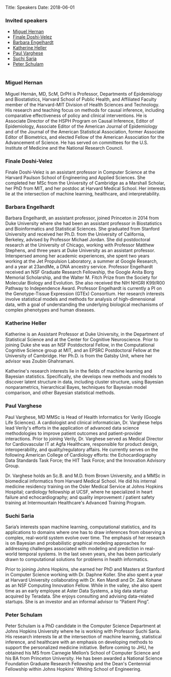 Title: Speakers
Date: 2018-06-01

<!-- Please check back later for more details on our speakers.
-->

<h3>Invited speakers</h3>
<ul>
<li><a href="#hernan">Miguel Hernan</a></li>
<li><a href="#doshi">Finale Doshi-Velez</a></li>
<li><a href="#engelhardt">Barbara Engelhardt</a></li>
<li><a href="#heller">Katherine Heller </a></li>
<li><a href="#varghese">Paul Varghese</a></li>
<li><a href="#saria">Suchi Saria </a></li>
<li><a href="#peter">Peter Schulam</li>
<br />
</ul>


### <a id="hernan"></a> Miguel Hernan 

Miguel Hernán, MD, ScM, DrPH is Professor, Departments of Epidemiology and Biostatistics, Harvard School of Public Health, and Affiliated Faculty member of the Harvard-MIT Division of Health Sciences and Technology. His research and teaching focus on methods for causal inference, including comparative effectiveness of policy and clinical interventions. He is Associate Director of the HSPH Program on Causal Inference, Editor of Epidemiology, Associate Editor of the American Journal of Epidemiology and of the Journal of the American Statistical Association, former Associate Editor of Biometrics, and elected Fellow of the American Association for the Advancement of Science. He has served on committees for the U.S. Institute of Medicine and the National Research Council. 

### <a id="doshi"></a> Finale Doshi-Velez 

Finale Doshi-Velez is an assistant professor in Computer Science at the Harvard Paulson School of Engineering and Applied Sciences.  She completed her MSc from the University of Cambridge as a Marshall Scholar, her PhD from MIT, and her postdoc at Harvard Medical School.  Her interests lie at the intersection of machine learning, healthcare, and interpretability.

### <a id="engelhardt"></a> Barbara Engelhardt 

Barbara Engelhardt, an assistant professor, joined Princeton in 2014 from Duke University where she had been an assistant professor in Biostatistics and Bioinformatics and Statistical Sciences.  She graduated from Stanford University and received her Ph.D. from the University of California, Berkeley, advised by Professor Michael Jordan. She did postdoctoral research at the University of Chicago, working with Professor Matthew Stephens, and three years at Duke University as an assistant professor. Interspersed among her academic experiences, she spent two years working at the Jet Propulsion Laboratory, a summer at Google Research, and a year at 23andMe, a DNA ancestry service. Professor Engelhardt received an NSF Graduate Research Fellowship, the Google Anita Borg Memorial Scholarship, and the Walter M. Fitch Prize from the Society for Molecular Biology and Evolution. She also received the NIH NHGRI K99/R00 Pathway to Independence Award. Professor Engelhardt is currently a PI on the Genotype-Tissue Expression (GTEx) Consortium. Her research interests involve statistical models and methods for analysis of high-dimensional data, with a goal of understanding the underlying biological mechanisms of complex phenotypes and human diseases.

### <a id="heller"></a> Katherine Heller 

Katherine is an Assistant Professor at Duke University, in the Department of Statistical Science and at the Center for Cognitive Neuroscience. Prior to joining Duke she was an NSF Postdoctoral Fellow, in the Computational Cognitive Science group at MIT, and an EPSRC Postdoctoral Fellow at the University of Cambridge. Her Ph.D. is from the Gatsby Unit, where her advisor was Zoubin Ghahramani.

Katherine's research interests lie in the fields of machine learning and Bayesian statistics. Specifically, she develops new methods and models to discover latent structure in data, including cluster structure, using Bayesian nonparametrics, hierarchical Bayes, techniques for Bayesian model comparison, and other Bayesian statistical methods.

### <a id="varghese"></a> Paul Varghese 

Paul Varghese, MD MMSc is Head of Health Informatics for Verily (Google Life Sciences).  A cardiologist and clinical informatician, Dr. Varghese helps lead Verily's efforts in the application of advanced data science methodologies to improve patient outcomes and patient-provider interactions.  Prior to joining Verily, Dr. Varghese served as Medical Director for Cardiovascular IT at Agfa Healthcare, responsible for product design, interoperability, and quality/regulatory affairs.  He currently serves on the following American College of Cardiology efforts: the Echocardiography Data Standards Task Force; the HIT Task Force;  and the Innovation Advisory Group.

Dr. Varghese holds an Sc.B. and M.D. from Brown University, and a MMSc in biomedical informatics from Harvard Medical School.  He did his internal medicine residency training on the Osler Medical Service at Johns Hopkins Hospital; cardiology fellowship at UCSF, where he specialized in heart failure and echocardiography; and quality improvement / patient safety training at Intermountain Healthcare's Advanced Training Program.

### <a id="saria"></a> Suchi Saria 

Saria’s interests span machine learning, computational statistics, and its applications to domains where one has to draw inferences from observing a complex, real-world system evolve over time. The emphasis of her research is on Bayesian and probabilistic graphical modeling approaches for addressing challenges associated with modeling and prediction in real-world temporal systems. In the last seven years, she has been particularly drawn to computational solutions for problems in health informatics.

Prior to joining Johns Hopkins, she earned her PhD and Masters at Stanford in Computer Science working with Dr. Daphne Koller. She also spent a year at Harvard University collaborating with Dr. Ken Mandl and Dr. Zak Kohane as an NSF Computing Innovation Fellow. While in the valley, she also spent time as an early employee at Aster Data Systems, a big data startup acquired by Teradata. She enjoys consulting and advising data-related startups. She is an investor and an informal advisor to “Patient Ping”.

### <a id="peter"></a> Peter Schulam

Peter Schulam is a PhD candidate in the Computer Science Department at Johns Hopkins University where he is working with Professor Suchi Saria. His research interests lie at the intersection of machine learning, statistical inference, and healthcare with an emphasis on developing methods to support the personalized medicine initiative. Before coming to JHU, he obtained his MS from Carnegie Mellon’s School of Computer Science and his BA from Princeton University. He has been awarded a National Science Foundation Graduate Research Fellowship and the Dean's Centennial Fellowship within Johns Hopkins' Whiting School of Engineering.


<!-- <div class="col-xs-6">
<h3>Invited speakers</h3>
<ul>
<li>TODO</li>
<li>TBD</li>
</ul>
</div> -->


<!--- DEPRECATED FROM 2017 BELOW

<div class="col-xs-6">
<h3>Invited speakers</h3>
<li><a href="#butte">Atul Butte</a></li>
<li><a href="#chayes">Jennifer Chayes</a></li>
<li><a href="#corrado">Greg Corrado</a></li>
<li><a href="#kohane">Isaac (Zak) Kohane</a></li>
<li><a href="#leskovec">Jure Leskovec</a></li>
<li><a href="#li">Fei-Fei Li</a></li>
<li><a href="#mesirov">Jill Mesirov</a></li>
<li><a href="#murphy">Susan Murphy</a></li>
<li><a href="#van_der_schaar">Mihaela van der Schaar</a></li>
</ul>
</div>

<div class="col-xs-6">
<h3>Invited clinicians:</h3>
<ul>
<li><a href="#priest">James Priest</a></li>
<li><a href="#strigo">Irina Strigo</a></li>
<li><a href="#velazquez">Enrique Velazquez</a></li>
</ul>
<br />
<br />
<br />
<br />
<br />
<br />
<br />
<br />
</div>

 
     
